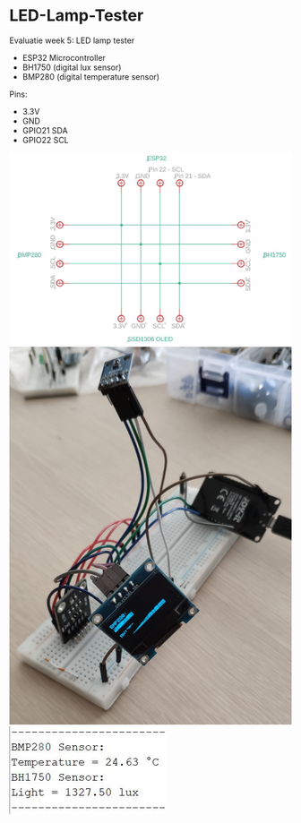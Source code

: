 # LED-Lamp-Tester
Evaluatie week 5: LED lamp tester

- ESP32 Microcontroller
- BH1750 (digital lux sensor)
- BMP280 (digital temperature sensor)

Pins:
- 3.3V
- GND
- GPIO21 SDA
- GPIO22 SCL

![Schema](https://github.com/DriesDebouver/LED-Lamp-Tester/blob/master/Schema.JPG)
![Breadboard](https://github.com/DriesDebouver/LED-Lamp-Tester/blob/master/Breadboard.jpg)
![SerialMonitor](https://github.com/DriesDebouver/LED-Lamp-Tester/blob/master/SerialMonitor.JPG)
